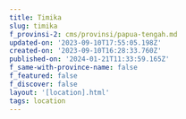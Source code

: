 ```yaml
---
title: Timika
slug: timika
f_provinsi-2: cms/provinsi/papua-tengah.md
updated-on: '2023-09-10T17:55:05.198Z'
created-on: '2023-09-10T16:28:33.760Z'
published-on: '2024-01-21T11:33:59.165Z'
f_same-with-province-name: false
f_featured: false
f_discover: false
layout: '[location].html'
tags: location
---
```



